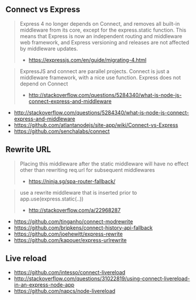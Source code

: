 ## Connect vs Express

> Express 4 no longer depends on Connect, and removes all built-in middleware from its core, except for the express.static function. This means that Express is now an independent routing and middleware web framework, and Express versioning and releases are not affected by middleware updates.
> - https://expressjs.com/en/guide/migrating-4.html

> ExpressJS and connect are parallel projects. Connect is just a middleware framework, with a nice use function. Express does not depend on Connect
> - http://stackoverflow.com/questions/5284340/what-is-node-js-connect-express-and-middleware

- http://stackoverflow.com/questions/5284340/what-is-node-js-connect-express-and-middleware
- https://github.com/atlantanodejs/site-app/wiki/Connect-vs-Express
- https://github.com/senchalabs/connect

## Rewrite URL

> Placing this middleware after the static middleware will have no effect other than rewriting req.url for subsequent middlewares
> - https://ninja.sg/spa-router-fallback/

> use a rewrite middleware that is inserted prior to app.use(express.static(..))
> - http://stackoverflow.com/a/22968287

- https://github.com/tinganho/connect-modrewrite
- https://github.com/bripkens/connect-history-api-fallback
- https://github.com/joehewitt/express-rewrite
- https://github.com/kapouer/express-urlrewrite

## Live reload

- https://github.com/intesso/connect-livereload
- http://stackoverflow.com/questions/31022819/using-connect-livereload-in-an-express-node-app
- https://github.com/napcs/node-livereload
